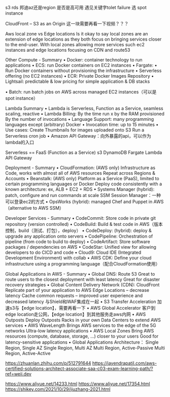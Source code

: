 s3 rds 邦迪az还是region
是否是高可用
遇见关键字tolet failure 选 spot instance

CloudFront – S3 as an Origin 这一块需要再看一下视频？？？

Aws local zone vs Edge locations
Is it okay to say local zones are an extension of edge locations as they both focus on bringing services closer to the end-user. With local zones allowing more services such ec2 instances and edge locations focusing on CDN and route53


Other Compute - Summary
• Docker: container technology to run applications
• ECS: run Docker containers on EC2 instances
• Fargate:
• Run Docker containers without provisioning the infrastructure
• Serverless offering (no EC2 instances)
• ECR: Private Docker Images Repository
• Lightsail: predictable & low pricing for simple application & DB stacks

• Batch: run batch jobs on AWS across managed EC2 instances（可以是spot instance）

Lambda Summary
• Lambda is Serverless, Function as a Service, seamless scaling, reactive
• Lambda Billing:
   By the time run x by the RAM provisioned
   By the number of invocations
• Language Support: many programming languages except (arbitrary) Docker
• Invocation time: up to 15 minutes
• Use cases:
    Create Thumbnails for images uploaded onto S3
    Run a Serverless cron job
• Amazon API Gateway：向外暴露的api，可以作为lambda的入口

 Serverless == FaaS (Function as a Service)
 s3 DynamoDB Fargate Lambda API Gateway


Deployment - Summary
• CloudFormation: (AWS only)
    Infrastructure as Code, works with almost all of AWS resources
    Repeat across Regions & Accounts
• Beanstalk: (AWS only)
    Platform as a Service (PaaS), limited to certain programming languages or Docker
    Deploy code consistently with a known architecture: ex, ALB + EC2 + RDS
• Systems Manager (hybrid): patch, configure and run commands at scale
    SSM Session Manager：一种可以登录ec2的方式
• OpsWorks (hybrid): managed Chef and Puppet in AWS（alternative to AWS SSM）

 Developer Services - Summary
• CodeCommit: Store code in private git repository (version controlled)
• CodeBuild: Build & test code in AWS（版本控制，build（测试、打包），deploy）
• CodeDeploy: (hybrid): deploy & upgrade any application onto servers
• CodePipeline: Orchestration of pipeline (from code to build to deploy)
• CodeArtifact: Store software packages / dependencies on AWS
• CodeStar: Unified view for allowing developers to do CICD and code
• Cloud9: Cloud IDE (Integrated Development Environment) with collab
• AWS CDK: Define your cloud infrastructure using a programming language（配合CloudFormation使用）

Global Applications in AWS - Summary
• Global DNS: Route 53
    Great to route users to the closest deployment with least latency
    Great for disaster recovery strategies
• Global Content Delivery Network (CDN): CloudFront
    Replicate part of your application to AWS Edge Locations – decrease latency
    Cache common requests – improved user experience and decreased latency
    与Shield和WAF集成在一起
• S3 Transfer Acceleration
    加速s3与【edge location】，需要再看一下
• AWS Global Accelerator
    客户到edge location走公网，【edge location】到其他服务走aws内网
• AWS Outposts
    Deploy Outposts Racks in your own Data Centers to extend AWS services
• AWS WaveLength
    Brings AWS services to the edge of the 5G networks
    Ultra-low latency applications
• AWS Local Zones
    Bring AWS resources (compute, database, storage, …) closer to your users
    Good for latency-sensitive applications
• Global Applications Architecture：
    Single Region, Single AZ
    Single Region, Multi AZ
    Multi Region, Active-Passive
    Multi Region, Active-Active


https://zhuanlan.zhihu.com/p/512791644
https://jayendrapatil.com/aws-certified-solutions-architect-associate-saa-c03-exam-learning-path/?ref=weii.dev

https://www.aliyue.net/14233.html
https://www.aliyue.net/17354.html
https://shikey.com/2021/10/29/jiuzhang-2021.html
